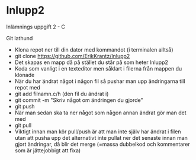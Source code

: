 # Inlupp2
Inlämnings uppgift 2 - C

Git lathund

* Klona repot ner till din dator med kommandot (i terminalen alltså)
* git clone https://github.com/ErikKrantz/Inlupp2
* Det skapas en mapp då på stället du står på som heter Inlupp2
* Koda som vanligt i en texteditor men såklart i filerna från mappen du klonade
* När du har ändrat något i någon fil så pushar man upp ändringarna till repot med
* git add filnamn.c/h (den fil du ändrat i)
* git commit -m "Skriv något om ändringen du gjorde"
* git push
* När man sedan ska ta ner något som någon annan ändrat gör man det med
* git pull
* Viktigt innan man kör pull/push är att man inte själv har ändrat i filen utan att pusha upp det alternativt inte pullat ner det senaste innan man gjort ändringar, då blir det merge (=massa dubbelkod och kommentarer som är jättejobbigt att fixa)

